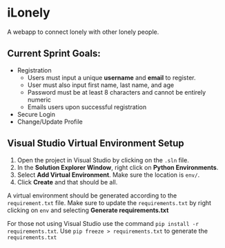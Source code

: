# iLonely
A webapp to connect lonely with other lonely people.

## Current Sprint Goals:
 + Registration
   + Users must input a unique **username** and **email** to register.
   + User must also input first name, last name, and age
   + Password must be at least 8 characters and cannot be entirely numeric
   + Emails users upon successful registration
 + Secure Login
 + Change/Update Profile

## Visual Studio Virtual Environment Setup
 1. Open the project in Visual Studio by clicking on the `.sln` file.
 2. In the **Solution Explorer Window**, right click on **Python Environments**.
 3. Select **Add Virtual Environment**. Make sure the location is `env/`.
 4. Click **Create** and that should be all.

A virtual environment should be generated according to the `requirement.txt` file. Make sure to update the `requirements.txt` by right clicking on `env` and selecting **Generate requirements.txt**

For those not using Visual Studio use the command `pip install -r requirements.txt`. Use `pip freeze > requirements.txt` to generate the `requirements.txt`
